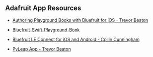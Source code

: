 ## Adafruit App Resources

- [Authoring Playground Books with Bluefruit for iOS - Trevor Beaton](https://learn.adafruit.com/create-a-swift-playgroundbook-with-bluetooth-le)

- [Bluefruit-Swift-Playground-Book](https://github.com/adafruit/Bluefruit-Swift-Playground-Book)

- [Bluefruit LE Connect for iOS and Android - Collin Cunningham](https://learn.adafruit.com/bluefruit-le-connect)

- [PyLeap App - Trevor Beaton](https://learn.adafruit.com/pyleap-app)


